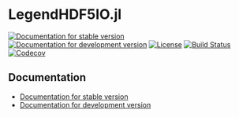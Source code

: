 # LegendHDF5IO.jl

[![Documentation for stable version](https://img.shields.io/badge/docs-stable-blue.svg)](https://legend-exp.github.io/LegendHDF5IO.jl/stable)
[![Documentation for development version](https://img.shields.io/badge/docs-dev-blue.svg)](https://legend-exp.github.io/LegendHDF5IO.jl/dev)
[![License](http://img.shields.io/badge/license-MIT-brightgreen.svg?style=flat)](LICENSE.md)
[![Build Status](https://github.com/legend-exp/LegendHDF5IO.jl/workflows/CI/badge.svg?branch=main)](https://github.com/legend-exp/LegendHDF5IO.jl/actions?query=workflow%3ACI)
[![Codecov](https://codecov.io/gh/legend-exp/LegendHDF5IO.jl/branch/main/graph/badge.svg)](https://codecov.io/gh/legend-exp/LegendHDF5IO.jl)


## Documentation

* [Documentation for stable version](https://legend-exp.github.io/LegendHDF5IO.jl/stable)
* [Documentation for development version](https://legend-exp.github.io/LegendHDF5IO.jl/dev)
